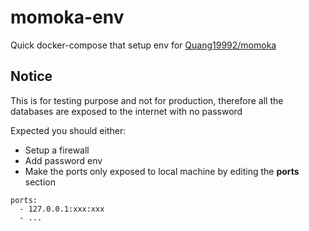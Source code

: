 # momoka-env
Quick docker-compose that setup env for [Quang19992/momoka](https://github.com/Quang19992/momoka)

## Notice
This is for testing purpose and not for production, therefore all the databases are exposed to the internet with no password

Expected you should either:
* Setup a firewall
* Add password env
* Make the ports only exposed to local machine by editing the **ports** section
```
ports:
  - 127.0.0.1:xxx:xxx
  - ...
```
